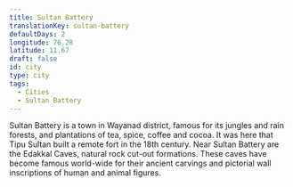 ```yaml
---
title: Sultan Battery
translationKey: sultan-battery
defaultDays: 2
longitude: 76.28
latitude: 11.67
draft: false
id: city
type: city
tags:
  - Cities
  - Sultan Battery
---
```

Sultan Battery is a town in Wayanad district, famous for its jungles and rain forests, and plantations of tea, spice, coffee and cocoa. It was here that Tipu Sultan built a remote fort in the 18th century. Near Sultan Battery are the Edakkal Caves, natural rock cut-out formations. These caves have become famous world-wide for their ancient carvings and pictorial wall inscriptions of human and animal figures.